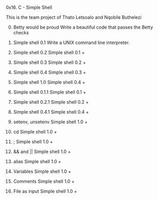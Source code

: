 0x16. C - Simple Shell

This is the team project of Thato Letsoalo and Nqobile Buthelezi 

0. Betty would be proud
Write a beautiful code that passes the Betty checks

1. Simple shell 0.1
Write a UNIX command line interpreter.

2. Simple shell 0.2
Simple shell 0.1 +

3. Simple shell 0.3
Simple shell 0.2 +

4. Simple shell 0.4
Simple shell 0.3 +

5. Simple shell 1.0
Simple shell 0.4 +

6. Simple shell 0.1.1
Simple shell 0.1 +

7. Simple shell 0.2.1
Simple shell 0.2 +

8. Simple shell 0.4.1
Simple shell 0.4 +

9. setenv, unsetenv
Simple shell 1.0 +

10. cd
Simple shell 1.0 +

11. ;
Simple shell 1.0 +

12. && and ||
Simple shell 1.0 +

13. alias
Simple shell 1.0 +

14. Variables
Simple shell 1.0 +

15. Comments
Simple shell 1.0 +

16. File as input
Simple shell 1.0 +


